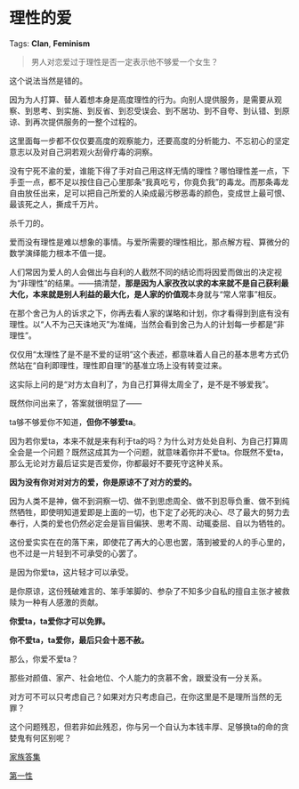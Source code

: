 # 理性的爱

Tags: **Clan**, **Feminism**

> 男人对恋爱过于理性是否一定表示他不够爱一个女生？



这个说法当然是错的。

因为为人打算、替人着想本身是高度理性的行为。向别人提供服务，是需要从观察、到思考、到实施、到反省、到忍受误会、到不居功、到不自夸、到认错、到原谅、到再次提供服务的一整个过程的。

这里面每一步都不仅仅要高度的观察能力，还要高度的分析能力、不忘初心的坚定意志以及对自己洞若观火刮骨疗毒的洞察。

没有宁死不渝的爱，谁能下得了手对自己用这样无情的理性？哪怕理性差一点，下手歪一点，都不足以按住自己心里那条“我真吃亏，你竟负我”的毒龙。而那条毒龙自由放任出来，足可以把自己所爱的人染成最污秽恶毒的颜色，变成世上最可恨、最该死之人，撕成千万片。

杀千刀的。

爱而没有理性是难以想象的事情。与爱所需要的理性相比，那点解方程、算微分的数学演绎能力根本不值一提。

人们常因为爱人的人会做出与自利的人截然不同的结论而将因爱而做出的决定视为“非理性”的结果。——搞清楚，**那是因为人家孜孜以求的本来就不是自己获利最大化，本来就是别人利益的最大化，**是人家的**价值观**本身就与“常人常事”相反。

在那个舍己为人的诉求之下，你再去看人家的谋略和计划，你才看得到到底有没有理性。以“人不为己天诛地灭”为准绳，当然会看到舍己为人的计划每一步都是“非理性”。

仅仅用“太理性了是不是不爱的证明”这个表述，都意味着人自己的基本思考方式仍然站在“自利即理性，理性即自理”的基准立场上没有转变过来。

这实际上问的是“对方太自利了，为自己打算得太周全了，是不是不够爱我”。

既然你问出来了，答案就很明显了——

ta够不够爱你不知道，**但你不够爱ta**。

因为若你爱ta，本来不就是来有利于ta的吗？为什么对方处处自利、为自己打算周全会是一个问题？既然这成其为一个问题，就意味着你并不爱ta。你既然不爱ta，那么无论对方最后证实是否爱你，你都最好不要死守这种关系。

**因为没有你对对对方的爱，你是原谅不了对方的爱的。**

因为人类不是神，做不到洞察一切、做不到思虑周全、做不到忍辱负重、做不到纯然牺牲，即使明知道爱即是上面的一切，也下定了必死的决心、尽了最大的努力去奉行，人类的爱也仍然必定会是盲目偏狭、思考不周、动辄委屈、自以为牺牲的。

这份爱实实在在的落下来，即使花了再大的心思也罢，落到被爱的人的手心里的，也不过是一片轻到不可承受的心罢了。

是因为你爱ta，这片轻才可以承受。

是你原谅，这份残破难言的、笨手笨脚的、参杂了不知多少自私的擅自主张才被救赎为一种有人感激的贡献。

**你爱ta，ta爱你才可以免罪。**

**你不爱ta，ta爱你，最后只会十恶不赦。**

那么，你爱不爱ta？

那些对颜值、家产、社会地位、个人能力的贪慕不舍，跟爱没有一分关系。

对方可不可以只考虑自己？如果对方只考虑自己，在你这里是不是理所当然的无罪？

这个问题残忍，但若非如此残忍，你与另一个自认为本钱丰厚、足够换ta的命的贪婪鬼有何区别呢？

[家族答集](https://zhihu.com/collection/378738313)  


[第一性](https://zhihu.com/collection/369876193)


